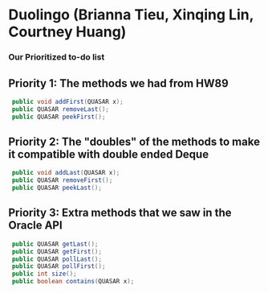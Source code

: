 # Duolingo (Brianna Tieu, Xinqing Lin, Courtney Huang)
### Our Prioritized to-do list

## Priority 1: The methods we had from HW89
```java
 public void addFirst(QUASAR x);
 public QUASAR removeLast();
 public QUASAR peekFirst();
 ```

## Priority 2: The "doubles" of the methods to make it compatible with double ended Deque
```java
 public void addLast(QUASAR x);
 public QUASAR removeFirst();
 public QUASAR peekLast();
 ```

## Priority 3: Extra methods that we saw in the Oracle API
```java
 public QUASAR getLast();
 public QUASAR getFirst();
 public QUASAR pollLast();
 public QUASAR pollFirst();
 public int size();
 public boolean contains(QUASAR x);
 ```
